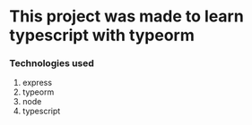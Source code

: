 # This project was made to learn typescript with typeorm 

### Technologies used
1. express
2. typeorm
3. node
4. typescript
